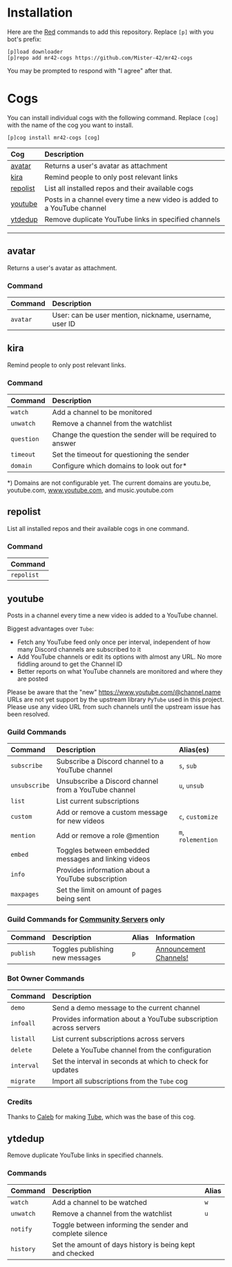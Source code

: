 # Installation
Here are the [Red](https://github.com/Cog-Creators/Red-DiscordBot) commands to add this repository. Replace `[p]` with you bot's prefix:

```text
[p]load downloader
[p]repo add mr42-cogs https://github.com/Mister-42/mr42-cogs
```

You may be prompted to respond with "I agree" after that.

# Cogs
You can install individual cogs with the following command. Replace `[cog]` with the name of the cog you want to install.

```text
[p]cog install mr42-cogs [cog]
```

| Cog                   | Description |
| :-------------------- | :---------- |
| [avatar](#avatar)     | Returns a user's avatar as attachment |
| [kira](#kira)         | Remind people to only post relevant links |
| [repolist](#repolist) | List all installed repos and their available cogs |
| [youtube](#youtube)   | Posts in a channel every time a new video is added to a YouTube channel |
| [ytdedup](#ytdedup)   | Remove duplicate YouTube links in specified channels |

---

## avatar
Returns a user's avatar as attachment.

### Command
| Command  | Description                                            |
| :------- | :----------------------------------------------------- |
| `avatar` | User: can be user mention, nickname, username, user ID |

## kira
Remind people to only post relevant links.

### Command
| Command    | Description                                               |
| :--------- | :-------------------------------------------------------- |
| `watch`    | Add a channel to be monitored                             |
| `unwatch`  | Remove a channel from the watchlist                       |
| `question` | Change the question the sender will be required to answer |
| `timeout`  | Set the timeout for questioning the sender                |
| `domain`   | Configure which domains to look out for*                  |

*) Domains are not configurable yet. The current domains are youtu.be, youtube.com, www.youtube.com, and music.youtube.com

## repolist
List all installed repos and their available cogs in one command.

### Command
| Command    |
| :--------- |
| `repolist` |

## youtube
Posts in a channel every time a new video is added to a YouTube channel.

Biggest advantages over `Tube`:

-   Fetch any YouTube feed only once per interval, independent of how many Discord channels are subscribed to it
-   Add YouTube channels or edit its options with almost any URL. No more fiddling around to get the Channel ID
-   Better reports on what YouTube channels are monitored and where they are posted

Please be aware that the "new" https://www.youtube.com/@channel.name URLs are not yet support by the upstream library `PyTube` used in this project. Please use any video URL from such channels until the upstream issue has been resolved.

### Guild Commands
| Command       | Description                                          | Alias(es) |
| :------------ | :--------------------------------------------------- | :-------- |
| `subscribe`   | Subscribe a Discord channel to a YouTube channel     | `s`, `sub` |
| `unsubscribe` | Unsubscribe a Discord channel from a YouTube channel | `u`, `unsub` |
| `list`        | List current subscriptions                           ||
| `custom`      | Add or remove a custom message for new videos        | `c`, `customize` |
| `mention`     | Add or remove a role @mention                        | `m`, `rolemention` |
| `embed`       | Toggles between embedded messages and linking videos ||
| `info`        | Provides information about a YouTube subscription    ||
| `maxpages`    | Set the limit on amount of pages being sent          ||

### Guild Commands for [Community Servers](https://support.discord.com/hc/articles/360047132851) only
| Command   | Description                     | Alias | Information |
| :-------- | :------------------------------ | :---- | :---------- |
| `publish` | Toggles publishing new messages | `p`   | [Announcement Channels!](https://support.discord.com/hc/articles/360032008192) |

### Bot Owner Commands
| Command    | Description |
| :--------- | :---------- |
| `demo`     | Send a demo message to the current channel |
| `infoall`  | Provides information about a YouTube subscription across servers |
| `listall`  | List current subscriptions across servers |
| `delete`   | Delete a YouTube channel from the configuration |
| `interval` | Set the interval in seconds at which to check for updates |
| `migrate`  | Import all subscriptions from the `Tube` cog |

### Credits
Thanks to [Caleb](https://gitlab.com/CrunchBangDev) for making [Tube](https://gitlab.com/CrunchBangDev/cbd-cogs/-/tree/master/Tube), which was the base of this cog.

## ytdedup
Remove duplicate YouTube links in specified channels.

### Commands
| Command        | Description                                              | Alias |
| :------------- | :------------------------------------------------------- | :---- |
| `watch`        | Add a channel to be watched                              | `w` |
| `unwatch`      | Remove a channel from the watchlist                      | `u` |
| `notify`       | Toggle between informing the sender and complete silence ||
| `history`      | Set the amount of days history is being kept and checked ||
